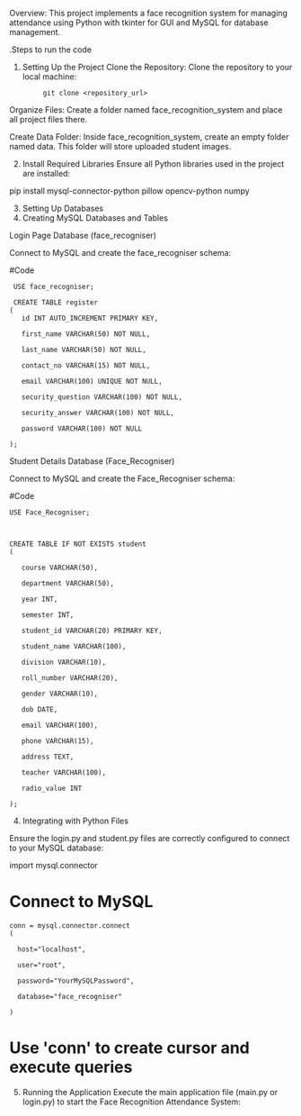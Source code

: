                                         

Overview:
This project implements a face recognition system for managing attendance using Python with tkinter for GUI and MySQL for database management.

.Steps to run the code
1. Setting Up the Project
Clone the Repository:
Clone the repository to your local machine:

            git clone <repository_url>

Organize Files:
Create a folder named face_recognition_system and place all project files there.

Create Data Folder:
Inside face_recognition_system, create an empty folder named data. This folder will store uploaded student images.

2. Install Required Libraries
Ensure all Python libraries used in the project are installed:

pip install mysql-connector-python pillow opencv-python numpy

3. Setting Up Databases
4. Creating MySQL Databases and Tables

Login Page Database (face_recogniser)

Connect to MySQL and create the face_recogniser schema:

#Code 

     USE face_recogniser;

     CREATE TABLE register
    (
       id INT AUTO_INCREMENT PRIMARY KEY,
    
       first_name VARCHAR(50) NOT NULL,
    
       last_name VARCHAR(50) NOT NULL,
    
       contact_no VARCHAR(15) NOT NULL,
    
       email VARCHAR(100) UNIQUE NOT NULL,
       
       security_question VARCHAR(100) NOT NULL,
    
       security_answer VARCHAR(100) NOT NULL,
    
       password VARCHAR(100) NOT NULL
    
    );


Student Details Database (Face_Recogniser)


Connect to MySQL and create the Face_Recogniser schema:

#Code 


    USE Face_Recogniser;



    CREATE TABLE IF NOT EXISTS student
    (

       course VARCHAR(50),
    
       department VARCHAR(50),
    
       year INT,
    
       semester INT,
    
       student_id VARCHAR(20) PRIMARY KEY,
    
       student_name VARCHAR(100),
    
       division VARCHAR(10),
    
       roll_number VARCHAR(20),
    
       gender VARCHAR(10),
    
       dob DATE,

       email VARCHAR(100),
    
       phone VARCHAR(15),
    
       address TEXT,
    
       teacher VARCHAR(100),
    
       radio_value INT
    
    );

4. Integrating with Python Files

Ensure the login.py and student.py files are correctly configured to connect to your MySQL database:


import mysql.connector

# Connect to MySQL




    conn = mysql.connector.connect
    (

      host="localhost",
    
      user="root",
    
      password="YourMySQLPassword",
    
      database="face_recogniser"
    
    )


# Use 'conn' to create cursor and execute queries
5. Running the Application
Execute the main application file (main.py or login.py) to start the Face Recognition Attendance System:


